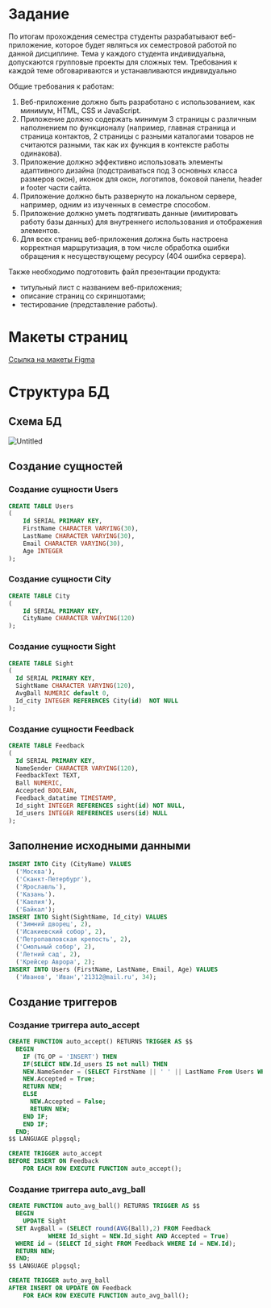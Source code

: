 # Задание

По итогам прохождения семестра студенты разрабатывают веб-приложение,
которое будет являться их семестровой работой по данной дисциплине. 
Тема у каждого студента индивидуальна, допускаются групповые проекты для сложных тем. 
Требования к каждой теме обговариваются и устанавливаются индивидуально

Общие требования к работам:

1. Веб-приложение должно быть разработано с использованием, как минимум, HTML, CSS и JavaScript.
2. Приложение должно содержать минимум 3 страницы с различным наполнением по функционалу (например, главная страница и страница контактов, 2 страницы с разными каталогами товаров не считаются разными, так как их функция в контексте работы одинакова).
3. Приложение должно эффективно использовать элементы адаптивного дизайна (подстраиваться под 3 основных класса размеров окон), иконок для окон, логотипов, боковой панели, header и footer части сайта.
4. Приложение должно быть развернуто на локальном сервере, например, одним из изученных в семестре способом.
5. Приложение должно уметь подтягивать данные (имитировать работу базы данных) для внутреннего использования и отображения элементов.
6. Для всех страниц веб-приложения должна быть настроена корректная маршрутизация, в том числе обработка ошибки обращения к несуществующему ресурсу (404 ошибка сервера).

Также необходимо подготовить файл презентации продукта: 
- титульный лист с названием веб-приложения;
- описание страниц со скриншотами;
- тестирование (представление работы).

# Макеты страниц
[Ссылка на макеты Figma](https://www.figma.com/design/MoOSkNC9H0wsCYRcCJPISr/%D0%98%D1%82%D0%BE%D0%B3%D0%BE%D0%B2%D1%8B%D0%B9-%D0%BF%D1%80%D0%BE%D0%B5%D0%BA%D1%82?node-id=0-1&t=3qe4GFzF8wNxUJmO-1 "Ссылка на макеты") 

# Структура  БД

## Схема БД

![Untitled](https://github.com/TotKtoSmog/Attractions/assets/61620222/0b9d1859-d53d-4012-8ecc-4477c78bb50a)

## Создание сущностей

### Создание сущности Users

``` sql
CREATE TABLE Users
(
    Id SERIAL PRIMARY KEY,
    FirstName CHARACTER VARYING(30),
    LastName CHARACTER VARYING(30),
    Email CHARACTER VARYING(30),
    Age INTEGER
);
```

### Создание сущности City

``` sql
CREATE TABLE City
(
    Id SERIAL PRIMARY KEY,
    CityName CHARACTER VARYING(120)
);
```

### Создание сущности Sight

``` sql
CREATE TABLE Sight
(
  Id SERIAL PRIMARY KEY,
  SightName CHARACTER VARYING(120),
  AvgBall NUMERIC default 0,
  Id_city INTEGER REFERENCES City(id)  NOT NULL
);
```

### Создание сущности Feedback

``` sql
CREATE TABLE Feedback
(
  Id SERIAL PRIMARY KEY,
  NameSender CHARACTER VARYING(120),
  FeedbackText TEXT,
  Ball NUMERIC,
  Accepted BOOLEAN,
  Feedback_datatime TIMESTAMP,
  Id_sight INTEGER REFERENCES sight(id) NOT NULL,
  Id_users INTEGER REFERENCES users(id) NULL
);
```

## Заполнение исходными данными

``` sql
INSERT INTO City (CityName) VALUES
  ('Москва'),
  ('Сканкт-Петербург'),
  ('Ярославль'),
  ('Казань').
  ('Каелия'),
  ('Байкал');
INSERT INTO Sight(SightName, Id_city) VALUES
  ('Зимний дворец', 2),
  ('Исакиевский собор', 2),
  ('Петропавловская крепость', 2),
  ('Смольный собор', 2),
  ('Летний сад', 2),
  ('Крейсер Аврора', 2);
INSERT INTO Users (FirstName, LastName, Email, Age) VALUES
  ('Иванов', 'Иван','21312@mail.ru', 34);
```
## Создание триггеров
### Создание триггера auto_accept
``` sql
CREATE FUNCTION auto_accept() RETURNS TRIGGER AS $$
  BEGIN
    IF (TG_OP = 'INSERT') THEN
    IF(SELECT NEW.Id_users IS not null) THEN
    NEW.NameSender = (SELECT FirstName || ' ' || LastName From Users WHERE (id = NEW.Id_users));
    NEW.Accepted = True;
    RETURN NEW;
    ELSE
      NEW.Accepted = False;
      RETURN NEW;
    END IF;
    END IF;
  END;
$$ LANGUAGE plpgsql;

CREATE TRIGGER auto_accept
BEFORE INSERT ON Feedback
    FOR EACH ROW EXECUTE FUNCTION auto_accept();
```
### Создание триггера auto_avg_ball
``` sql
CREATE FUNCTION auto_avg_ball() RETURNS TRIGGER AS $$
  BEGIN
    UPDATE Sight 
  SET AvgBall = (SELECT round(AVG(Ball),2) FROM Feedback
           WHERE Id_sight = NEW.Id_sight AND Accepted = True)
  WHERE id = (SELECT Id_sight FROM Feedback WHERE Id = NEW.Id);
  RETURN NEW;
  END;
$$ LANGUAGE plpgsql;

CREATE TRIGGER auto_avg_ball
AFTER INSERT OR UPDATE ON Feedback
    FOR EACH ROW EXECUTE FUNCTION auto_avg_ball();
```
